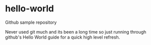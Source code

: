 # hello-world
Github sample repository

Never used git much and its been a long time so just running through github's Hello World guide for a quick high level refresh.
